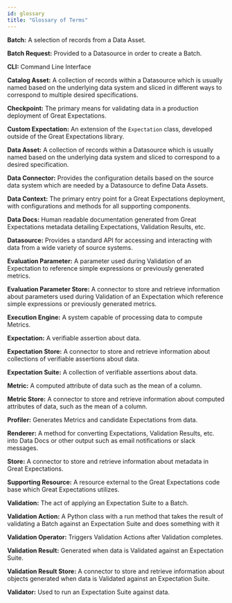 ```yaml
---
id: glossary
title: "Glossary of Terms"
---
```


**Batch:** A selection of records from a Data Asset.

**Batch Request:** Provided to a Datasource in order to create a Batch.

**CLI:** Command Line Interface

**Catalog Asset:** A collection of records within a Datasource which is usually named based on the underlying data system and sliced in different ways to correspond to multiple desired specifications.

**Checkpoint:** The primary means for validating data in a production deployment of Great Expectations.

**Custom Expectation:** An extension of the `Expectation` class, developed outside of the Great Expectations library.

**Data Asset:** A collection of records within a Datasource which is usually named based on the underlying data system and sliced to correspond to a desired specification.

**Data Connector:** Provides the configuration details based on the source data system which are needed by a Datasource to define Data Assets.

**Data Context:** The primary entry point for a Great Expectations deployment, with configurations and methods for all supporting components.

**Data Docs:** Human readable documentation generated from Great Expectations metadata detailing Expectations, Validation Results, etc.

**Datasource:** Provides a standard API for accessing and interacting with data from a wide variety of source systems.

**Evaluation Parameter:** A parameter used during Validation of an Expectation to reference simple expressions or previously generated metrics.

**Evaluation Parameter Store:** A connector to store and retrieve information about parameters used during Validation of an Expectation which reference simple expressions or previously generated metrics.

**Execution Engine:** A system capable of processing data to compute Metrics.

**Expectation:** A verifiable assertion about data.

**Expectation Store:** A connector to store and retrieve information about collections of verifiable assertions about data.

**Expectation Suite:** A collection of verifiable assertions about data.

**Metric:** A computed attribute of data such as the mean of a column.

**Metric Store:** A connector to store and retrieve information about computed attributes of data, such as the mean of a column.

**Profiler:** Generates Metrics and candidate Expectations from data.

**Renderer:** A method for converting Expectations, Validation Results, etc. into Data Docs or other output such as email notifications or slack messages.

**Store:** A connector to store and retrieve information about metadata in Great Expectations.

**Supporting Resource:** A resource external to the Great Expectations code base which Great Expectations utilizes.

**Validation:** The act of applying an Expectation Suite to a Batch.

**Validation Action:** A Python class with a run method that takes the result of validating a Batch against an Expectation Suite and does something with it

**Validation Operator:** Triggers Validation Actions after Validation completes.

**Validation Result:** Generated when data is Validated against an Expectation Suite.

**Validation Result Store:** A connector to store and retrieve information about objects generated when data is Validated against an Expectation Suite.

**Validator:** Used to run an Expectation Suite against data.

